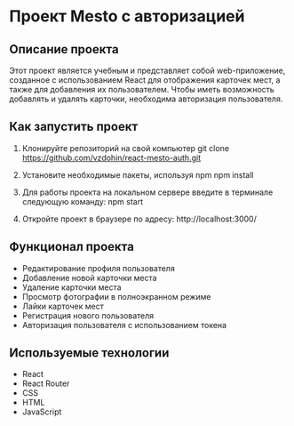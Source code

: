 # Проект Mesto с авторизацией

## Описание проекта
Этот проект является учебным и представляет собой web-приложение, созданное с использованием React для отображения карточек мест, а также для добавления их пользователем. Чтобы иметь возможность добавлять и удалять карточки, необходима авторизация пользователя.

## Как запустить проект
1. Клонируйте репозиторий на свой компьютер
git clone https://github.com/vzdohin/react-mesto-auth.git

2. Установите необходимые пакеты, используя npm
npm install

3. Для работы проекта на локальном сервере введите в терминале следующую команду:
npm start

4. Откройте проект в браузере по адресу: http://localhost:3000/

## Функционал проекта
* Редактирование профиля пользователя
* Добавление новой карточки места
* Удаление карточки места
* Просмотр фотографии в полноэкранном режиме
* Лайки карточек мест
* Регистрация нового пользователя
* Авторизация пользователя с использованием токена

## Используемые технологии
* React
* React Router
* CSS
* HTML
* JavaScript
